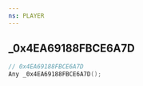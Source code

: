 ```yaml
---
ns: PLAYER
---
```

## _0x4EA69188FBCE6A7D

```c
// 0x4EA69188FBCE6A7D
Any _0x4EA69188FBCE6A7D();
```

